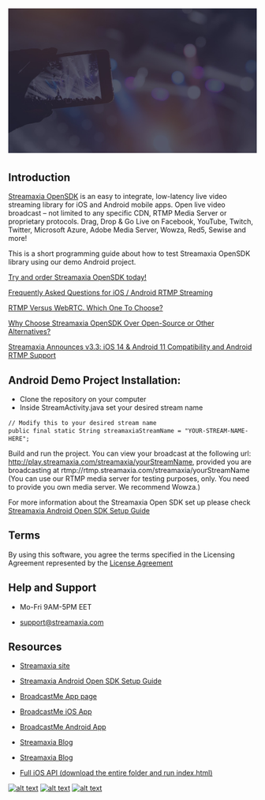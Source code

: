 # ![pageres](files/01-Image-big.jpg)

## Introduction
[Streamaxia OpenSDK](https://www.streamaxia.com/opensdk-android-rtmp-library/) is an easy to integrate, low-latency live video streaming library for iOS and Android mobile apps. Open live video broadcast – not limited to any specific CDN, RTMP Media Server or proprietary protocols. Drag, Drop & Go Live on Facebook, YouTube, Twitch, Twitter, Microsoft Azure, Adobe Media Server, Wowza, Red5, Sewise and more!

This is a short programming guide about how to test Streamaxia OpenSDK library using our demo Android project.

[Try and order Streamaxia OpenSDK today!](https://www.streamaxia.com/opensdk-pricing/)

[Frequently Asked Questions for iOS / Android RTMP Streaming](https://blog.streamaxia.com/frequently-asked-questions-for-ios-android-rtmp-streaming-a2fb3c7594db)

[RTMP Versus WebRTC. Which One To Choose?](https://blog.streamaxia.com/rtmp-versus-webrtc-which-one-to-choose-2020-report-fed7e4d84b18)

[Why Choose Streamaxia OpenSDK Over Open-Source or Other Alternatives?](https://blog.streamaxia.com/why-choose-streamaxia-opensdk-over-open-source-or-other-alternatives-a031fbb31ab4)

[Streamaxia Announces v3.3: iOS 14 & Android 11 Compatibility and Android RTMP Support](https://blog.streamaxia.com/streamaxia-announces-v3-3-ios-14-android-11-compatibility-and-android-rtmp-support-a1a7a2a74d6f)

## Android Demo Project Installation:

- Clone the repository on your computer
- Inside StreamActivity.java set your desired stream name
```
// Modify this to your desired stream name
public final static String streamaxiaStreamName = "YOUR-STREAM-NAME-HERE";
```
Build and run the project. You can view your broadcast at the following url: http://play.streamaxia.com/streamaxia/yourStreamName, provided you are broadcasting at rtmp://rtmp.streamaxia.com/streamaxia/yourStreamName (You can use our RTMP media server for testing purposes, only. You need to provide you own media server. We recommend Wowza.)

For more information about the Streamaxia Open SDK set up please check [Streamaxia Android Open SDK Setup Guide](files/OpenSDK_Android.pdf)

## Terms
By using this software, you agree the terms specified in the Licensing Agreement represented by the [License Agreement](https://www.streamaxia.com/licensing-agreement/)


## Help and Support

- Mo-Fri 9AM-5PM EET

- support@streamaxia.com

## Resources

- [Streamaxia site](https://www.streamaxia.com/)

- [Streamaxia Android Open SDK Setup Guide](files/OpenSDK_Android.pdf)

- [BroadcastMe App page](https://www.streamaxia.com/broadcastme-whitelabel-app/)

- [BroadcastMe iOS App](https://itunes.apple.com/us/app/broadcast-me/id491982406)

- [BroadcastMe Android App](https://play.google.com/store/apps/details?id=com.streamaxia.broadcastme)

- [Streamaxia Blog](https://medium.com/streamaxia)

- [Streamaxia Blog](https://medium.com/streamaxia)

- [Full iOS API (download the entire folder and run index.html)](files/JavaDocs)



<!-- display the social media buttons in your README -->

[![alt text][1.1]][1]
[![alt text][2.1]][2]
[![alt text][6.1]][6]


<!-- links to social media icons -->
<!-- no need to change these -->

<!-- icons with padding -->

[1.1]: http://i.imgur.com/tXSoThF.png (twitter icon with padding)
[2.1]: http://i.imgur.com/P3YfQoD.png (facebook icon with padding)
[6.1]: http://i.imgur.com/0o48UoR.png (github icon with padding)

<!-- icons without padding -->

[1.2]: http://i.imgur.com/wWzX9uB.png (twitter icon without padding)
[2.2]: http://i.imgur.com/fep1WsG.png (facebook icon without padding)
[6.2]: http://i.imgur.com/9I6NRUm.png (github icon without padding)


<!-- links to your social media accounts -->
<!-- update these accordingly -->

[1]: https://twitter.com/streamaxia
[2]: https://facebook.com/streamaxia
[6]: http://www.github.com/streamaxia
